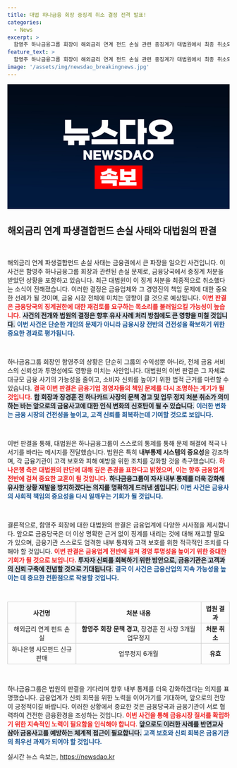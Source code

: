 ```yaml
---
title: 대법 하나금융 회장 중징계 취소 결정 전격 발표!
categories:
  - News
excerpt: >
  함영주 하나금융그룹 회장이 해외금리 연계 펀드 손실 관련 중징계가 대법원에서 최종 취소되었습니다. 이로써 문책 경고와 업무정지 처분이 철회되며, 금융당국의 징계 수위 조정이 주목받고 있습니다.
feature_text: >
  함영주 하나금융그룹 회장이 해외금리 연계 펀드 손실 관련 중징계가 대법원에서 최종 취소되었습니다. 이로써 문책 경고와 업무정지 처분이 철회되며, 금융당국의 징계 수위 조정이 주목받고 있습니다.
image: '/assets/img/newsdao_breakingnews.jpg'
---
```


<p><img src="/assets/img/newsdao_breakingnews.jpg" alt="cryptoinkorea 속보" /></p>

<h2 data-ke-size="size26">해외금리 연계 파생결합펀드 손실 사태와 대법원의 판결</h2>

<p data-ke-size="size16">&nbsp;</p>

<p>해외금리 연계 파생결합펀드 손실 사태는 금융권에서 큰 파장을 일으킨 사건입니다. 이 사건은 함영주 하나금융그룹 회장과 관련된 손실 문제로, 금융당국에서 중징계 처분을 받았던 상황을 포함하고 있습니다. 최근 대법원이 이 징계 처분을 최종적으로 취소했다는 소식이 전해졌습니다. 이러한 결정은 금융업체와 그 경영진의 책임 문제에 대한 중요한 선례가 될 것이며, 금융 시장 전체에 미치는 영향이 클 것으로 예상됩니다. <b><span style="color: #ee2323;">이번 판결은 금융당국의 징계권한에 대한 재검토를 요구하는 목소리를 불러일으킬 가능성이 높습니다.</span></b> <b><span style="background-color: #21538527;">사건의 전개와 법원의 결정은 향후 유사 사례 처리 방침에도 큰 영향을 미칠 것입니다.</span></b> <b><span style="color: #1a5490;">이번 사건은 단순한 개인의 문제가 아니라 금융시장 전반의 건전성을 확보하기 위한 중요한 경과로 평가됩니다.</span></b></p>

<p data-ke-size="size16">&nbsp;</p>

<p>하나금융그룹 회장인 함영주의 상황은 단순히 그룹의 수익성뿐 아니라, 전체 금융 서비스의 신뢰성과 투명성에도 영향을 미치는 사안입니다. 대법원의 이번 판결은 그 자체로 대규모 금융 사기의 가능성을 줄이고, 소비자 신뢰를 높이기 위한 법적 근거를 마련할 수 있습니다. <b><span style="color: #ee2323;">결국 이번 판결은 금융기업 경영자들의 책임 문제를 다시 조명하는 계기가 될 것입니다.</span></b> <b><span style="background-color: #21538527;">함 회장과 장경훈 전 하나카드 사장의 문책 경고 및 업무 정지 처분 취소가 의미하는 바는 앞으로의 금융사고에 대한 인식 변화의 신호탄이 될 수 있습니다.</span></b> <b><span style="color: #1a5490;">이러한 변화는 금융 시장의 건전성을 높이고, 고객 신뢰를 회복하는데 기여할 것으로 보입니다.</span></b></p>

<p data-ke-size="size16">&nbsp;</p>

<p>이번 판결을 통해, 대법원은 하나금융그룹이 스스로의 통제를 통해 문제 해결에 적극 나서기를 바라는 메시지를 전달했습니다. 법원은 특히 <strong>내부통제 시스템의 중요성</strong>을 강조하며, 각 금융기관이 고객 보호와 피해 예방을 위한 조치를 강화할 것을 촉구했습니다. <b><span style="color: #ee2323;">하나은행 측은 대법원의 판단에 대해 깊은 존경을 표한다고 밝혔으며, 이는 향후 금융업계 전반에 걸쳐 중요한 교훈이 될 것입니다.</span></b> <b><span style="background-color: #21538527;">하나금융그룹이 자사 내부 통제를 더욱 강화해 유사한 상황 재발을 방지하겠다는 의지를 명확하게 드러낸 셈입니다.</span></b> <b><span style="color: #1a5490;">이번 사건은 금융사의 사회적 책임의 중요성을 다시 일깨우는 기회가 될 것입니다.</span></b></p>

<p data-ke-size="size16">&nbsp;</p>

<p>결론적으로, 함영주 회장에 대한 대법원의 판결은 금융업계에 다양한 시사점을 제시합니다. 앞으로 금융당국은 더 이상 명확한 근거 없이 징계를 내리는 것에 대해 재고할 필요가 있으며, 금융기관 스스로도 엄격한 내부 통제와 고객 보호를 위한 적극적인 조치를 다해야 할 것입니다. <b><span style="color: #ee2323;">이번 판결은 금융업계 전반에 걸쳐 경영 투명성을 높이기 위한 중대한 기회가 될 것으로 보입니다.</span></b> <b><span style="background-color: #21538527;">투자자 신뢰를 회복하기 위한 방안으로, 금융기관은 고객과의 신뢰 구축에 전념할 것으로 기대됩니다.</span></b> <b><span style="color: #1a5490;">결국 이 사건은 금융산업의 지속 가능성을 높이는 데 중요한 전환점으로 작용할 것입니다.</span></b></p>

<p data-ke-size="size16">&nbsp;</p>

<table style="width: 100%; border-collapse: collapse;">
    <tr>
        <th style="text-align: center; border: 1px solid #ccc;">사건명</th>
        <th style="text-align: center; border: 1px solid #ccc;">처분 내용</th>
        <th style="text-align: center; border: 1px solid #ccc;">법원 결과</th>
    </tr>
    <tr>
        <td style="text-align: center; border: 1px solid #ccc;">해외금리 연계 펀드 손실</td>
        <td style="text-align: center; border: 1px solid #ccc;"><b>함영주 회장 문책 경고</b>, 장경훈 전 사장 3개월 업무정지</td>
        <td style="text-align: center; border: 1px solid #ccc;"><b>처분 취소</b></td>
    </tr>
    <tr>
        <td style="text-align: center; border: 1px solid #ccc;">하나은행 사모펀드 신규판매</td>
        <td style="text-align: center; border: 1px solid #ccc;">업무정지 6개월</td>
        <td style="text-align: center; border: 1px solid #ccc;"><b>유효</b></td>
    </tr>
</table>

<p data-ke-size="size16">&nbsp;</p>

<p>하나금융그룹은 법원의 판결을 기다리며 향후 내부 통제를 더욱 강화하겠다는 의지를 표명했습니다. 금융업계가 신뢰 회복을 위한 노력을 이어가기를 기대하며, 앞으로의 전망이 긍정적이길 바랍니다. 이러한 상황에서 중요한 것은 금융당국과 금융기관이 서로 협력하여 건전한 금융환경을 조성하는 것입니다. <b><span style="color: #ee2323;">이번 사건을 통해 금융시장 질서를 확립하기 위한 지속적인 노력이 필요함을 인식해야 합니다.</span></b> <b><span style="background-color: #21538527;">앞으로도 이러한 사례를 반면교사 삼아 금융사고를 예방하는 체계적 접근이 필요합니다.</span></b> <b><span style="color: #1a5490;">고객 보호와 신뢰 회복은 금융기관의 최우선 과제가 되어야 할 것입니다.</span></b></p>
실시간 뉴스 속보는, <a href="https://newsdao.kr" rel="dofollow">https://newsdao.kr</a>


